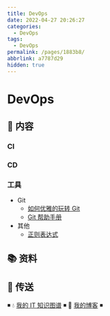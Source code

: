 ```yaml
---
title: DevOps
date: 2022-04-27 20:26:27
categories:
  - DevOps
tags:
  - DevOps
permalink: /pages/1883b8/
abbrlink: a7787d29
hidden: true
---
```


# DevOps

## 📖 内容

### CI

### CD

### 工具

- Git
  - [如何优雅的玩转 Git](99.工具/01.Git/01.如何优雅的玩转Git.md)
  - [Git 帮助手册](99.工具/01.Git/02.Git帮助手册.md)
- 其他
  - [正则表达式](99.工具/99.其他/01.正则表达式.md)

## 📚 资料

## 🚪 传送

◾ 💧 [我的 IT 知识图谱](https://dunwu.github.io/waterdrop/) ◾ 🎯 [我的博客](https://dunwu.github.io/blog/) ◾
